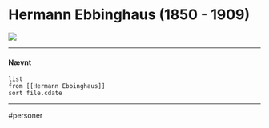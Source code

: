 # Hermann Ebbinghaus (1850 - 1909)

![](https://upload.wikimedia.org/wikipedia/commons/thumb/9/92/Ebbinghaus2.jpg/330px-Ebbinghaus2.jpg)

---
#### Nævnt
```dataview 
list
from [[Hermann Ebbinghaus]]
sort file.cdate
```
---
#personer







